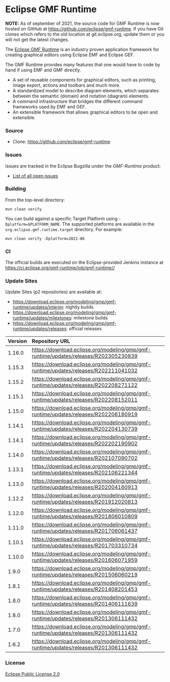 # Eclipse GMF Runtime

**NOTE:** As of september of 2021, the source code for GMF Runtime is now hosted on GitHub at https://github.com/eclipse/gmf-runtime. If you have Git clones which refers to the old location at git.eclipse.org, update them or you will not get the latest changes.

The [Eclipse GMF Runtime](https://projects.eclipse.org/projects/modeling.gmf-runtime) is an industry proven application framework for creating graphical editors using Eclipse EMF and Eclipse GEF.

The GMF Runtime provides many features that one would have to code by hand if using EMF and GMF directly.

* A set of reusable components for graphical editors, such as printing, image export, actions and toolbars and much more.
* A standardized model to describe diagram elements, which separates between the semantic (domain) and notation (diagram) elements.
* A command infrastructure that bridges the different command frameworks used by EMF and GEF.
* An extensible framework that allows graphical editors to be open and extensible.

### Source

* Clone: https://github.com/eclipse/gmf-runtime

### Issues

Issues are tracked in the Eclipse Bugzilla under the _GMF-Runtime_ product:

* [List of all open issues](https://bugs.eclipse.org/bugs/buglist.cgi?bug_status=UNCONFIRMED&bug_status=NEW&bug_status=ASSIGNED&bug_status=REOPENED&classification=Modeling&component=General&list_id=20785712&product=GMF-Runtime&query_format=advanced)


### Building

From the top-level directory:

    mvn clean verify
    
You can build against a specific Target Platform using `-Dplatform=$PLATFORM_NAME`.
The supported platforms are available in the `org.eclipse.gmf.runtime.target` directory.
For example:

    mvn clean verify -Dplatform=2021-06

### CI

The official builds are executed on the Eclipse-provided Jenkins instance at <https://ci.eclipse.org/gmf-runtime/job/gmf-runtime//>

### Update Sites

Update Sites (p2 repositories) are available at:
* <https://download.eclipse.org/modeling/gmp/gmf-runtime/updates/interim>: nightly builds
* <https://download.eclipse.org/modeling/gmp/gmf-runtime/updates/milestones>: milestone builds
* <https://download.eclipse.org/modeling/gmp/gmf-runtime/updates/releases>: official releases

| Version | Repository URL                                                                       |
|:--------|:-------------------------------------------------------------------------------------|
| 1.16.0  | https://download.eclipse.org/modeling/gmp/gmf-runtime/updates/releases/R202305230839 |
| 1.15.3  | https://download.eclipse.org/modeling/gmp/gmf-runtime/updates/releases/R202211041032 |
| 1.15.2  | https://download.eclipse.org/modeling/gmp/gmf-runtime/updates/releases/R202208271122 |
| 1.15.1  | https://download.eclipse.org/modeling/gmp/gmf-runtime/updates/releases/R202208152011 |
| 1.15.0  | https://download.eclipse.org/modeling/gmp/gmf-runtime/updates/releases/R202206180919 |
| 1.14.1  | https://download.eclipse.org/modeling/gmp/gmf-runtime/updates/releases/R202204130739 |
| 1.14.1  | https://download.eclipse.org/modeling/gmp/gmf-runtime/updates/releases/R202202190902 |
| 1.14.0  | https://download.eclipse.org/modeling/gmp/gmf-runtime/updates/releases/R202107090702 |
| 1.13.1  | https://download.eclipse.org/modeling/gmp/gmf-runtime/updates/releases/R202106221344 |
| 1.13.0  | https://download.eclipse.org/modeling/gmp/gmf-runtime/updates/releases/R202004160913 |
| 1.12.2  | https://download.eclipse.org/modeling/gmp/gmf-runtime/updates/releases/R201912020813 |
| 1.12.0  | https://download.eclipse.org/modeling/gmp/gmf-runtime/updates/releases/R201806010809 |
| 1.11.0  | https://download.eclipse.org/modeling/gmp/gmf-runtime/updates/releases/R201706061437 |
| 1.10.1  | https://download.eclipse.org/modeling/gmp/gmf-runtime/updates/releases/R201703310734 |
| 1.10.0  | https://download.eclipse.org/modeling/gmp/gmf-runtime/updates/releases/R201606071959 |
| 1.9.0   | https://download.eclipse.org/modeling/gmp/gmf-runtime/updates/releases/R201506060219 |
| 1.8.1   | https://download.eclipse.org/modeling/gmp/gmf-runtime/updates/releases/R201408201453 |
| 1.8.0   | https://download.eclipse.org/modeling/gmp/gmf-runtime/updates/releases/R201406111639 |
| 1.8.0   | https://download.eclipse.org/modeling/gmp/gmf-runtime/updates/releases/R201306111432 |
| 1.7.0   | https://download.eclipse.org/modeling/gmp/gmf-runtime/updates/releases/R201306111432 |
| 1.6.2   | https://download.eclipse.org/modeling/gmp/gmf-runtime/updates/releases/R201306111432 |


### License

[Eclipse Public License 2.0](https://www.eclipse.org/legal/epl-2.0/)
